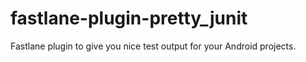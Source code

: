 # fastlane-plugin-pretty_junit
Fastlane plugin to give you nice test output for your Android projects.
